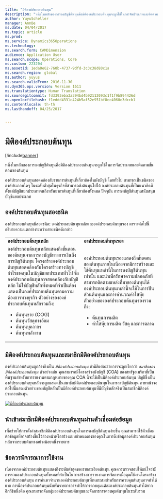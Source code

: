 ```yaml
---
title: "มิติองค์ประกอบต้นทุน"
description: "หนึ่งในหลักของการลงบัญชีต้นทุนคือมิติองค์ประกอบต้นทุนจะถูกใช้ในการจัดประเภทและติดตามขั้นตอนของต้นทุน"
author: YuyuScheller
manager: AnnBe
ms.date: 04/04/2017
ms.topic: article
ms.prod: 
ms.service: Dynamics365Operations
ms.technology: 
ms.search.form: CAMDimension
audience: Application User
ms.search.scope: Operations, Core
ms.custom: 223204
ms.assetid: 1eda0e62-760b-4737-9dfd-3c3c38d80c1a
ms.search.region: global
ms.author: yuyus
ms.search.validFrom: 2016-11-30
ms.dyn365.ops.version: Version 1611
ms.translationtype: Human Translation
ms.sourcegitcommit: fd3392eba3a394bd4b92112093c1f1f9b894426d
ms.openlocfilehash: f1eddd4331c424b5af52e951bf8ee4060e3dccb1
ms.contentlocale: th-th
ms.lasthandoff: 04/25/2017


---
```


# <a name="cost-element-dimensions"></a>มิติองค์ประกอบต้นทุน

[!include[banner](../includes/banner.md)]


หนึ่งในหลักของการลงบัญชีต้นทุนคือมิติองค์ประกอบต้นทุนจะถูกใช้ในการจัดประเภทและติดตามขั้นตอนของต้นทุน 

องค์ประกอบต้นทุนสอดคล้องกับรายการต้นทุนที่เกี่ยวข้องในผังบัญชี โดยทั่วไป สามารถเป็นชนิดขององค์ประกอบใดๆ ในระดับต่ำสุดในธุรกิจที่สามารถส่งต้นทุนไปได้ องค์ประกอบต้นทุนที่เป็นแนวคิดมีตั้งแต่บัญชีแยกประเภทจนถึงทรัพยากรต้นทุนที่เกี่ยวข้องทั้งหมด ปัจจุบัน การลงบัญชีต้นทุนสนับสนุนบัญชีแยกประเภท

## <a name="two-types-of-cost-elements"></a>องค์ประกอบต้นทุนสองชนิด
องค์ประกอบต้นทุนมีสองชนิด: องค์ประกอบต้นทุนหลักและองค์ประกอบต้นทุนรอง ตารางต่อไปนี้อธิบายความแตกต่างระหว่างสองชนิดดังกล่าว

<table>
<colgroup>
<col width="50%" />
<col width="50%" />
</colgroup>
<tbody>
<tr class="odd">
<td><strong>องค์ประกอบต้นทุนหลัก</strong></td>
<td><strong>องค์ประกอบต้นทุนรอง</strong></td>
</tr>
<tr class="even">
<td>องค์ประกอบต้นทุนหลักแสดงถึงขั้นตอนของต้นทุนจากการลงบัญชีทางการเงินถึงการบัญชีต้นทุน โครงสร้างองค์ประกอบต้นทุนสอดคล้องกับโครงสร้างทางบัญชีกำไรขาดทุนในบัญชีแยกประเภททั่วไป ซึ่งองค์ประกอบต้นทุนอาจสอดคล้องกับบัญชีหลัก ไม่ใช่บัญชีหลักทั้งหมดที่จำเป็นต้องแสดงเป็นองค์ประกอบต้นทุนตามความต้องการทางธุรกิจ ตัวอย่างขององค์ประกอบต้นทุนหลักรวมถึง:
<ul>
<li>ต้นทุนขาย (COG)</li>
<li>ต้นทุนวัสดุทางอ้อม</li>
<li>ต้นทุนบุคลากร</li>
<li>ต้นทุนพลังงาน</li>
</ul></td>
<td>องค์ประกอบต้นทุนรองแสดงถึงขั้นตอนของต้นทุนภายในเนื่องจากมีการสร้างและใช้ต้นทุนเหล่านี้ในการลงบัญชีต้นทุนเท่านั้น และนำเพื่อรักษาความปลอดภัยที่สามารถติดตามแหล่งที่มาของต้นทุนได้ องค์ประกอบต้นทุนเหล่านี้จะใช้ในการปันส่วนต้นทุนและการคำนวณค่าโสหุ้ย ตัวอย่างขององค์ประกอบต้นทุนรองรวมถึง:
<ul>
<li>ต้นทุนการผลิต</li>
<li>ค่าโสหุ้ยการผลิต วัสดุ และการตลาด</li>
</ul></td>
</tr>
</tbody>
</table>

## <a name="cost-element-dimensions-and-cost-element-dimension-members"></a>มิติองค์ประกอบต้นทุนและสมาชิกมิติองค์ประกอบต้นทุน
องค์ประกอบต้นทุนถูกอ้างอิงเป็น *มิติองค์ประกอบต้นทุน* ค่ามิติแต่ละรายการจะถูกเรียกว่า *สมาชิกของมิติองค์ประกอบต้นทุน* ตัวอย่างเช่น คุณสามารถมีโครงสร้างผังบัญชี (COA) ของสหรัฐอเมริกาที่เป็นพื้นฐานสำหรับการรายงานตามกฎหมายของคุณ COA นี้จะใช้เป็นมิติองค์ประกอบต้นทุน บัญชีซึ่งเป็นองค์ประกอบต้นทุนหลักจะถูกแสดงเป็นสมาชิกมิติองค์ประกอบต้นทุนในการลงบัญชีต้นทุน ภาพหน้าจอต่อไปนี้แสดงตัวอย่างของบัญชีหลักเป็นมิติองค์ประกอบต้นทุนที่มีบัญชีหลักจริงเป็นสมาชิกมิติองค์ประกอบต้นทุน 

[![มิติองค์ประกอบต้นทุน](./media/cost-element-dimensions.png)](./media/cost-element-dimensions.png)

## <a name="import-cost-element-dimension-members-through-data-connectors"></a>นำเข้าสมาชิกมิติองค์ประกอบต้นทุนผ่านตัวเชื่อมต่อข้อมูล
เพื่อช่วยให้การตั้งค่าสมาชิกมิติองค์ประกอบต้นทุนในการลงบัญชีต้นทุนง่ายขึ้น คุณสามารถใช้ตัวเชื่อมต่อข้อมูลที่อาจสร้างขึ้นไว้ล่วงหน้าหรือสร้างแบบกำหนดเองของคุณในการดึงข้อมูลองค์ประกอบต้นทุนหลักจากระบบต้นทางอย่างน้อยหนึ่งรายการ

## <a name="implementation-considerations"></a>ข้อควรพิจารณาการใช้งาน
เนื่องจากองค์ประกอบต้นทุนแสดงถึงระดับต่ำสุดของรายละเอียดต้นทุน คุณควรตรวจสอบให้แน่ใจว่ามีการรวมองค์ประกอบต้นทุนทั้งหมดที่จำเป็นในการสร้างการรายงานการจัดการเมื่อคุณใช้งานโครงสร้างองค์ประกอบต้นทุน การค้นหาจำนวนองค์ประกอบต้นทุนที่เหมาะสมสำหรับการควบคุมต้นทุนอาจทำได้ยาก การมีองค์ประกอบต้นทุนนับพันรายการอาจทำให้การควบคุมแต่ละองค์ประกอบต้นทุนทำได้ยาก อีกวิธีหนึ่งคือ คุณสามารถจัดกลุ่มองค์ประกอบต้นทุนและจัดการการควบคุมต้นทุนในระดับรวม




